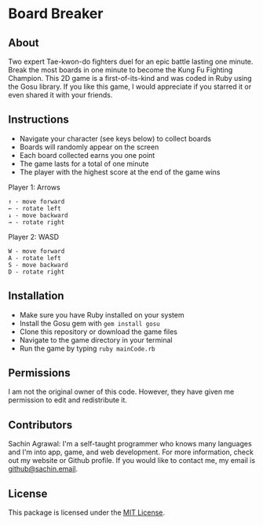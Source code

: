 # Board Breaker 

## About
Two expert Tae-kwon-do fighters duel for an epic battle lasting one minute. Break the most boards in one minute to become the Kung Fu Fighting Champion. This 2D game is a first-of-its-kind and was coded in Ruby using the Gosu library. If you like this game, I would appreciate if you starred it or even shared it with your friends.

## Instructions
* Navigate your character (see keys below) to collect boards
* Boards will randomly appear on the screen
* Each board collected earns you one point
* The game lasts for a total of one minute
* The player with the highest score at the end of the game wins

Player 1: Arrows
```
↑ - move forward
← - rotate left
↓ - move backward
→ - rotate right
```

Player 2: WASD
```
W - move forward
A - rotate left
S - move backward
D - rotate right
```

## Installation
* Make sure you have Ruby installed on your system
* Install the Gosu gem with `gem install gosu`
* Clone this repository or download the game files
* Navigate to the game directory in your terminal
* Run the game by typing `ruby mainCode.rb`

## Permissions
I am not the original owner of this code. However, they have given me permission to edit and redistribute it.

## Contributors
Sachin Agrawal: I'm a self-taught programmer who knows many languages and I'm into app, game, and web development. For more information, check out my website or Github profile. If you would like to contact me, my email is [github@sachin.email](mailto:github@sachin.email).

## License
This package is licensed under the [MIT License](LICENSE.txt).